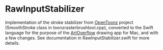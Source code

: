 # RawInputStabilizer

Implementation of the stroke stabilizer from [OpenToonz](https://github.com/opentoonz/opentoonz) project (SmoothStroke class in toonzrasterbrushtool.cpp), converted to the Swift language for the purpose of the [ArtOverflow](https://artoverflow.io) drawing app for Mac, and with a few changes. See documentation in RawInputStabilizer.swift for more details.
